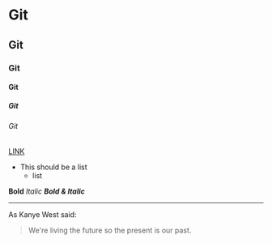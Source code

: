 # Git
## Git
### Git
#### Git
##### Git
###### Git

[LINK](https://www.google.com/)

* This should be a list
  * list
  
**Bold**
*Italic*
***Bold & Italic***

---
As Kanye West said:
> We're living the future so
> the present is our past.
